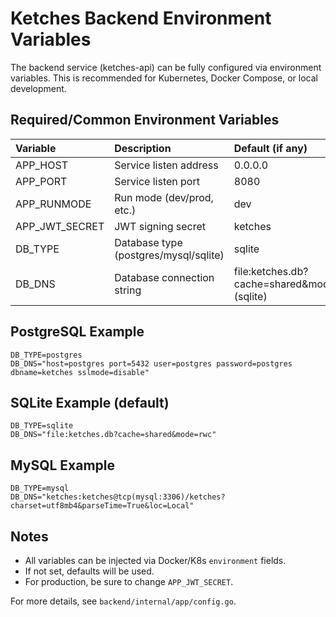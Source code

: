 # Ketches Backend Environment Variables

The backend service (ketches-api) can be fully configured via environment variables. This is recommended for Kubernetes, Docker Compose, or local development.

## Required/Common Environment Variables

| Variable        | Description                        | Default (if any)                                   |
|:---------------|:-----------------------------------|:---------------------------------------------------|
| APP_HOST        | Service listen address             | 0.0.0.0                                            |
| APP_PORT        | Service listen port                | 8080                                               |
| APP_RUNMODE     | Run mode (dev/prod, etc.)          | dev                                                |
| APP_JWT_SECRET  | JWT signing secret                 | ketches                                            |
| DB_TYPE         | Database type (postgres/mysql/sqlite) | sqlite                                         |
| DB_DNS          | Database connection string         | file:ketches.db?cache=shared&mode=rwc (sqlite)     |

## PostgreSQL Example

```env
DB_TYPE=postgres
DB_DNS="host=postgres port=5432 user=postgres password=postgres dbname=ketches sslmode=disable"
```

## SQLite Example (default)

```env
DB_TYPE=sqlite
DB_DNS="file:ketches.db?cache=shared&mode=rwc"
```

## MySQL Example

```env
DB_TYPE=mysql
DB_DNS="ketches:ketches@tcp(mysql:3306)/ketches?charset=utf8mb4&parseTime=True&loc=Local"
```

## Notes

- All variables can be injected via Docker/K8s `environment` fields.
- If not set, defaults will be used.
- For production, be sure to change `APP_JWT_SECRET`.

For more details, see `backend/internal/app/config.go`.

